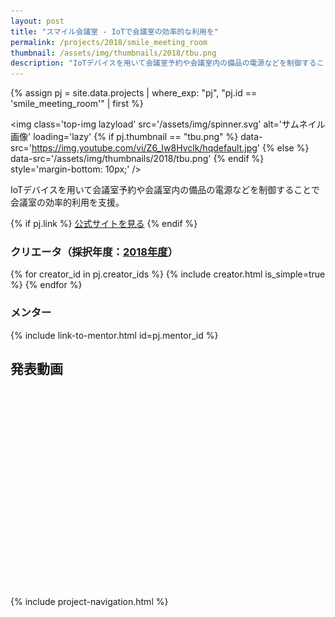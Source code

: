 ```yaml
---
layout: post
title: "スマイル会議室 - IoTで会議室の効率的な利用を"
permalink: /projects/2018/smile_meeting_room
thumbnail: /assets/img/thumbnails/2018/tbu.png
description: "IoTデバイスを用いて会議室予約や会議室内の備品の電源などを制御することで会議室の効率的利用を支援。"
---
```


{% assign pj = site.data.projects | where_exp: "pj", "pj.id == 'smile_meeting_room'" | first %}

<img class='top-img lazyload' src='/assets/img/spinner.svg' alt='サムネイル画像' loading='lazy'
{% if pj.thumbnail == "tbu.png" %} data-src='https://img.youtube.com/vi/Z6_Iw8Hvclk/hqdefault.jpg'
{% else %}                         data-src='/assets/img/thumbnails/2018/tbu.png'
{% endif %}                        style='margin-bottom: 10px;' />

IoTデバイスを用いて会議室予約や会議室内の備品の電源などを制御することで会議室の効率的利用を支援。

{% if pj.link %}
<a href="{{ pj.link }}" target="_blank" class="button">公式サイトを見る</a>
{% endif %}

### クリエータ（採択年度：<a href='/projects/2018'>2018年度</a>）
<p>
{% for creator_id in pj.creator_ids %}
  {% include creator.html is_simple=true %}
{% endfor %}
</p>

### メンター
<p>{% include link-to-mentor.html id=pj.mentor_id %}</p>

## 発表動画
<div class="youtube">
  <iframe width="560" height="315" class="lazyload" data-src="https://www.youtube.com/embed/Z6_Iw8Hvclk?rel=0" frameborder="0" allowfullscreen=""></iframe>
</div>

{% include project-navigation.html %}

